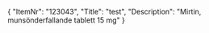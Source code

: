 {
  "ItemNr": "123043",
  "Title": "test",
  "Description": "Mirtin, munsönderfallande tablett 15 mg"
}